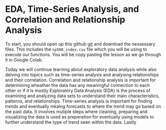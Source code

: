 # EDA, Time-Series Analysis, and Correlation and Relationship Analysis

To start, you should open up  this github [git](https://github.com/projectinnovatenewark/csx/tree/main/Submodules/DataScience/Lesson-4) and download the nessessary files. This includes the `sp500_index.csv` file which you will be using to execute our functions. You will be copy pasting the lesson as we go through it in Google Colab. 

Today we will continue learning about exploratory data analysis while also delving into topics such as time-series analysis and analysing relationships and their correlation. Correlation and relationship analysis is important for determining wheather the data has any meaningful connection to each other or if it is mostly Exploratory Data Analysis (EDA) is the process of examining and analyzing data sets to understand their main characteristics, patterns, and relationships. Time-series analysis is important for finding trends and eventually mkaing forecasts to where the trend may go based on the past data. It involves mutiple steps where cleaning, preparing and visualizing the data is used as preperation for eventually using models to further understand the type of trend seen within the data. Lastly 
